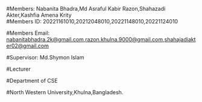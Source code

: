 #Members: Nabanita Bhadra,Md Asraful Kabir Razon,Shahazadi Akter,Kashfia Amena Krity            
#Members ID: 20221161010,20212048010,20221148010,20221124010
 
#Members Email: nabanitabhadra.2k@gmail.com,razon.khulna.9000@gmail.com,shahajadiakter02@gmail.com

#Supervisor: Md.Shymon Islam 

#Lecturer 

#Department of CSE

#North Western University,Khulna,Bangladesh. 
